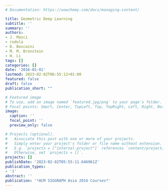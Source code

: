 ```yaml
---
# Documentation: https://wowchemy.com/docs/managing-content/

title: Geometric Deep Learning
subtitle: ''
summary: ''
authors:
- J. Masci
- rodola
- D. Boscaini
- M. M. Bronstein
- H. Li
tags: []
categories: []
date: '2016-01-01'
lastmod: 2023-02-02T06:55:12+01:00
featured: false
draft: false
publication_short: ""

# Featured image
# To use, add an image named `featured.jpg/png` to your page's folder.
# Focal points: Smart, Center, TopLeft, Top, TopRight, Left, Right, BottomLeft, Bottom, BottomRight.
image:
  caption: ''
  focal_point: ''
  preview_only: false

# Projects (optional).
#   Associate this post with one or more of your projects.
#   Simply enter your project's folder or file name without extension.
#   E.g. `projects = ["internal-project"]` references `content/project/deep-learning/index.md`.
#   Otherwise, set `projects = []`.
projects: []
publishDate: '2023-02-02T05:55:11.646961Z'
publication_types:
- '1'
abstract: ''
publication: '*ACM SIGGRAPH Asia 2016 Courses*'
---
```

